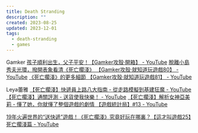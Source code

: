 ```yaml
---
title: Death Stranding
description: ""
created: 2023-08-25
updated: 2023-12-01
tags:
  - death-stranding
  - games
---
```


Gamker
[孩子順利出生，父子平安！【Gamker攻殼·開箱】 - YouTube](https://www.youtube.com/watch?v=iKiC6r-9xHc)
[脫離小島秀夫光環，撥開表象看清《死亡擱淺》 【Gamker攻殼·就知道玩遊戲80】 - YouTube](https://www.youtube.com/watch?v=c62f4zPZerk)
[《死亡擱淺》的更多細節 【Gamker攻殼·就知道玩遊戲81】 - YouTube](https://www.youtube.com/watch?v=qWwBRY9o8h0)

Leya蕾雅
[【死亡擱淺】快遞員上路八大指南 - 從走路模擬到基建狂魔 - YouTube](https://www.youtube.com/watch?v=XndvEzv54G4)
[【死亡擱淺】通關評測 - 送貨使我快樂！ - YouTube](https://www.youtube.com/watch?v=UGhvUc42RE4)
[【死亡擱淺】解析女神亞美莉 - 懂了她，你就懂了整個遊戲的劇情 【遊戲統計局】#13 - YouTube](https://www.youtube.com/watch?v=MgO321mffi4)

[19年火遍世界的“送快遞”遊戲！《死亡擱淺》究竟好玩在哪裏？【這才叫遊戲25】死亡擱淺篇 - YouTube](https://www.youtube.com/watch?v=v3DYyIELTUM)
